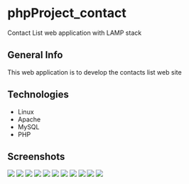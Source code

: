 # phpProject_contact
Contact List web application with LAMP stack

## General Info
This web application is to develop the contacts list web site

## Technologies
* Linux
* Apache
* MySQL
* PHP

## Screenshots
<img src = "https://user-images.githubusercontent.com/48890162/82775788-c2a0ab00-9e16-11ea-8c5b-645c5ef4bf43.png " >
<img src = "https://user-images.githubusercontent.com/48890162/82775791-c59b9b80-9e16-11ea-8d64-a39704039b94.png " >
<img src = "https://user-images.githubusercontent.com/48890162/82775796-c9c7b900-9e16-11ea-968f-c8799a506aaf.png " >
<img src = " https://user-images.githubusercontent.com/48890162/82775797-caf8e600-9e16-11ea-8c62-8c9281addf64.png" >
<img src = "https://user-images.githubusercontent.com/48890162/82775798-cc2a1300-9e16-11ea-8e46-20c54c6f3aad.png " >
<img src = "https://user-images.githubusercontent.com/48890162/82775801-cd5b4000-9e16-11ea-87ae-613d08231d3b.png " >
<img src = "https://user-images.githubusercontent.com/48890162/82775803-ce8c6d00-9e16-11ea-9bfa-23f054f6372a.png " >
<img src = "https://user-images.githubusercontent.com/48890162/82775809-d21ff400-9e16-11ea-8026-1efbd0910edd.png " >
<img src = "https://user-images.githubusercontent.com/48890162/82775813-d4824e00-9e16-11ea-8775-3f139182acd0.png " >
<img src = "https://user-images.githubusercontent.com/48890162/82775816-d6e4a800-9e16-11ea-91c3-7885083dac62.png " >
<img src = "https://user-images.githubusercontent.com/48890162/82775818-d9470200-9e16-11ea-915a-21fd8cb1d94d.png" >
